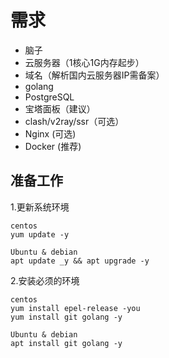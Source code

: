 # 需求
- 脑子
- 云服务器（1核心1G内存起步）
- 域名（解析国内云服务器IP需备案）
- golang
- PostgreSQL
- 宝塔面板（建议）
- clash/v2ray/ssr（可选）
- Nginx (可选)
- Docker (推荐)

## 准备工作
1.更新系统环境
```
centos
yum update -y

Ubuntu & debian
apt update _y && apt upgrade -y
```
2.安装必须的环境
```
centos
yum install epel-release -you
yum install git golang -y

Ubuntu & debian
apt install git golang -y
```
